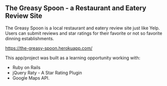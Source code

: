 ## The Greasy Spoon - a Restaurant and Eatery Review Site

The Greasy Spoon is a local restaurant and eatery review site just like Yelp. Users can submit reviews and star ratings for their favorite or not so favorite dinning establishments.

https://the-greasy-spoon.herokuapp.com/

This app/project was built as a learning opportunity working with:
* Ruby on Rails
* jQuery Raty - A Star Rating Plugin
* Google Maps API.
